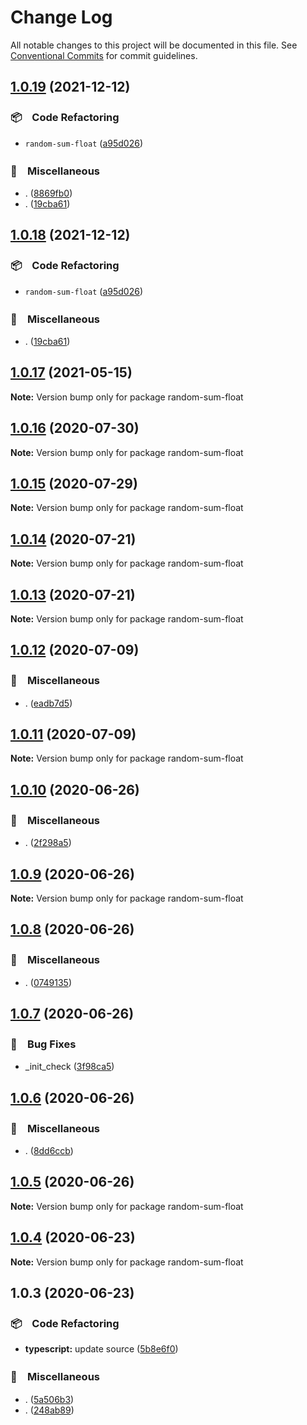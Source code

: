 # Change Log

All notable changes to this project will be documented in this file.
See [Conventional Commits](https://conventionalcommits.org) for commit guidelines.

## [1.0.19](https://github.com/bluelovers/ws-random/compare/random-sum-float@1.0.17...random-sum-float@1.0.19) (2021-12-12)


### 📦　Code Refactoring

* `random-sum-float` ([a95d026](https://github.com/bluelovers/ws-random/commit/a95d026b55d473a46ace4bd089b92045c1050bdc))


### 🔖　Miscellaneous

* . ([8869fb0](https://github.com/bluelovers/ws-random/commit/8869fb0af949f1ff7c527aa11e5019628498267f))
* . ([19cba61](https://github.com/bluelovers/ws-random/commit/19cba61e72fac18296cafcb70ebdb6e5d5d5c5ff))





## [1.0.18](https://github.com/bluelovers/ws-random/compare/random-sum-float@1.0.17...random-sum-float@1.0.18) (2021-12-12)


### 📦　Code Refactoring

* `random-sum-float` ([a95d026](https://github.com/bluelovers/ws-random/commit/a95d026b55d473a46ace4bd089b92045c1050bdc))


### 🔖　Miscellaneous

* . ([19cba61](https://github.com/bluelovers/ws-random/commit/19cba61e72fac18296cafcb70ebdb6e5d5d5c5ff))





## [1.0.17](https://github.com/bluelovers/ws-random/compare/random-sum-float@1.0.16...random-sum-float@1.0.17) (2021-05-15)

**Note:** Version bump only for package random-sum-float





## [1.0.16](https://github.com/bluelovers/ws-random/compare/random-sum-float@1.0.15...random-sum-float@1.0.16) (2020-07-30)

**Note:** Version bump only for package random-sum-float





## [1.0.15](https://github.com/bluelovers/ws-random/compare/random-sum-float@1.0.14...random-sum-float@1.0.15) (2020-07-29)

**Note:** Version bump only for package random-sum-float





## [1.0.14](https://github.com/bluelovers/ws-random/compare/random-sum-float@1.0.13...random-sum-float@1.0.14) (2020-07-21)

**Note:** Version bump only for package random-sum-float





## [1.0.13](https://github.com/bluelovers/ws-random/compare/random-sum-float@1.0.12...random-sum-float@1.0.13) (2020-07-21)

**Note:** Version bump only for package random-sum-float





## [1.0.12](https://github.com/bluelovers/ws-random/compare/random-sum-float@1.0.11...random-sum-float@1.0.12) (2020-07-09)


### 🔖　Miscellaneous

* . ([eadb7d5](https://github.com/bluelovers/ws-random/commit/eadb7d5b459b24c7227776012373b7d08feb8c2c))





## [1.0.11](https://github.com/bluelovers/ws-random/compare/random-sum-float@1.0.10...random-sum-float@1.0.11) (2020-07-09)

**Note:** Version bump only for package random-sum-float





## [1.0.10](https://github.com/bluelovers/ws-random/compare/random-sum-float@1.0.9...random-sum-float@1.0.10) (2020-06-26)


### 🔖　Miscellaneous

* . ([2f298a5](https://github.com/bluelovers/ws-random/commit/2f298a5e61d843da3c9359663f5d5ed2d5673490))





## [1.0.9](https://github.com/bluelovers/ws-random/compare/random-sum-float@1.0.8...random-sum-float@1.0.9) (2020-06-26)

**Note:** Version bump only for package random-sum-float





## [1.0.8](https://github.com/bluelovers/ws-random/compare/random-sum-float@1.0.7...random-sum-float@1.0.8) (2020-06-26)


### 🔖　Miscellaneous

* . ([0749135](https://github.com/bluelovers/ws-random/commit/074913540f6ce65cf659c6f7918ce203af115f70))





## [1.0.7](https://github.com/bluelovers/ws-random/compare/random-sum-float@1.0.6...random-sum-float@1.0.7) (2020-06-26)


### 🐛　Bug Fixes

* _init_check ([3f98ca5](https://github.com/bluelovers/ws-random/commit/3f98ca5b619a0c66aa7271f949cc3d06c7969f12))





## [1.0.6](https://github.com/bluelovers/ws-random/compare/random-sum-float@1.0.5...random-sum-float@1.0.6) (2020-06-26)


### 🔖　Miscellaneous

* . ([8dd6ccb](https://github.com/bluelovers/ws-random/commit/8dd6ccb22f625c0de80360e8f79a60dca3752233))





## [1.0.5](https://github.com/bluelovers/ws-random/compare/random-sum-float@1.0.4...random-sum-float@1.0.5) (2020-06-26)

**Note:** Version bump only for package random-sum-float





## [1.0.4](https://github.com/bluelovers/ws-random/compare/random-sum-float@1.0.3...random-sum-float@1.0.4) (2020-06-23)

**Note:** Version bump only for package random-sum-float





## 1.0.3 (2020-06-23)


### 📦　Code Refactoring

* **typescript:** update source ([5b8e6f0](https://github.com/bluelovers/ws-random/commit/5b8e6f0df0bb756e20927493cee9269f9c6596c4))


### 🔖　Miscellaneous

* . ([5a506b3](https://github.com/bluelovers/ws-random/commit/5a506b3184d918000a2bc4873f567e8c71b386cc))
* . ([248ab89](https://github.com/bluelovers/ws-random/commit/248ab8998b11d03da14eb4920ef79d2e0dfc59bb))

